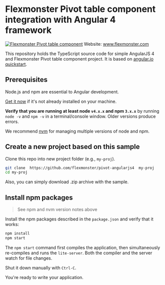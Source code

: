 # Flexmonster Pivot table component integration with Angular 4 framework
[![Flexmonster Pivot table component](https://s3.amazonaws.com/flexmonster/github/fm-github-cover.png)](http://flexmonster.com)
Website: www.flexmonster.com

This repository holds the TypeScript source code for simple AngularJS 4 and Flexmonster Pivot table component project. It is based on [angular.io quickstart](https://angular.io/docs/ts/latest/quickstart.html).

## Prerequisites

Node.js and npm are essential to Angular development. 
    
<a href="https://docs.npmjs.com/getting-started/installing-node" target="_blank" title="Installing Node.js and updating npm">
Get it now</a> if it's not already installed on your machine.
 
**Verify that you are running at least node `v4.x.x` and npm `3.x.x`**
by running `node -v` and `npm -v` in a terminal/console window.
Older versions produce errors.

We recommend [nvm](https://github.com/creationix/nvm) for managing multiple versions of node and npm.

## Create a new project based on this sample

Clone this repo into new project folder (e.g., `my-proj`).
```bash
git clone  https://github.com/flexmonster/pivot-angularjs4  my-proj
cd my-proj
```

Also, you can simply download .zip archive with the sample. 

## Install npm packages

> See npm and nvm version notes above

Install the npm packages described in the `package.json` and verify that it works:

```bash
npm install
npm start
```

The `npm start` command first compiles the application, 
then simultaneously re-compiles and runs the `lite-server`.
Both the compiler and the server watch for file changes.

Shut it down manually with `Ctrl-C`.

You're ready to write your application.
